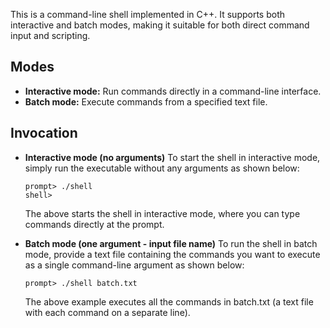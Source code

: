 This is a command-line shell implemented in C++. It supports both interactive and batch modes, making it suitable for both direct command input and scripting.

## Modes

*   **Interactive mode:**  Run commands directly in a command-line interface.
*   **Batch mode:** Execute commands from a specified text file.

## Invocation

*   **Interactive mode (no arguments)**
    To start the shell in interactive mode, simply run the executable without any arguments as shown below:
    ```
    prompt> ./shell
    shell>
    ```

    The above starts the shell in interactive mode, where you can type commands directly at the prompt.

*   **Batch mode (one argument - input file name)**
    To run the shell in batch mode, provide a text file containing the commands you want to execute as a single command-line argument as shown below:
    ```
    prompt> ./shell batch.txt
    ```

    The above example executes all the commands in batch.txt (a text file with each command on a separate line).
    
    
